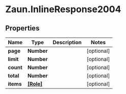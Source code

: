 # Zaun.InlineResponse2004

## Properties
Name | Type | Description | Notes
------------ | ------------- | ------------- | -------------
**page** | **Number** |  | [optional] 
**limit** | **Number** |  | [optional] 
**count** | **Number** |  | [optional] 
**total** | **Number** |  | [optional] 
**items** | [**[Role]**](Role.md) |  | [optional] 


